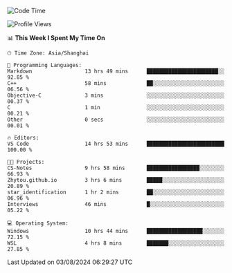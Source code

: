 <!--START_SECTION:waka-->
![Code Time](http://img.shields.io/badge/Code%20Time-1%2C884%20hrs%209%20mins-blue)

![Profile Views](http://img.shields.io/badge/Profile%20Views-3-blue)

📊 **This Week I Spent My Time On** 

```text
🕑︎ Time Zone: Asia/Shanghai

💬 Programming Languages: 
Markdown                 13 hrs 49 mins      ███████████████████████░░   92.85 % 
C++                      58 mins             ██░░░░░░░░░░░░░░░░░░░░░░░   06.56 % 
Objective-C              3 mins              ░░░░░░░░░░░░░░░░░░░░░░░░░   00.37 % 
C                        1 min               ░░░░░░░░░░░░░░░░░░░░░░░░░   00.21 % 
Other                    0 secs              ░░░░░░░░░░░░░░░░░░░░░░░░░   00.01 % 

🔥 Editors: 
VS Code                  14 hrs 53 mins      █████████████████████████   100.00 % 

🐱‍💻 Projects: 
CS-Notes                 9 hrs 58 mins       █████████████████░░░░░░░░   66.93 % 
Zhytou.github.io         3 hrs 6 mins        █████░░░░░░░░░░░░░░░░░░░░   20.89 % 
star_identification      1 hr 2 mins         ██░░░░░░░░░░░░░░░░░░░░░░░   06.96 % 
Interviews               46 mins             █░░░░░░░░░░░░░░░░░░░░░░░░   05.22 % 

💻 Operating System: 
Windows                  10 hrs 44 mins      ██████████████████░░░░░░░   72.15 % 
WSL                      4 hrs 8 mins        ███████░░░░░░░░░░░░░░░░░░   27.85 % 
```


 Last Updated on 03/08/2024 06:29:27 UTC
<!--END_SECTION:waka-->